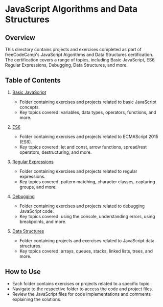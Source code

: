 # JavaScript Algorithms and Data Structures

## Overview

This directory contains projects and exercises completed as part of freeCodeCamp's JavaScript Algorithms and Data Structures certification. The certification covers a range of topics, including Basic JavaScript, ES6, Regular Expressions, Debugging, Data Structures, and more.

## Table of Contents

1. [Basic JavaScript](./BasicJavaScript/)
   - Folder containing exercises and projects related to basic JavaScript concepts.
   - Key topics covered: variables, data types, operators, functions, and more.

2. [ES6](./ES6/)
   - Folder containing exercises and projects related to ECMAScript 2015 (ES6).
   - Key topics covered: let and const, arrow functions, spread/rest operators, destructuring, and more.

3. [Regular Expressions](./RegularExpressions/)
   - Folder containing exercises and projects related to regular expressions.
   - Key topics covered: pattern matching, character classes, capturing groups, and more.

4. [Debugging](./Debugging/)
   - Folder containing exercises and projects related to debugging JavaScript code.
   - Key topics covered: using the console, understanding errors, using breakpoints, and more.

5. [Data Structures](./DataStructures/)
   - Folder containing projects and exercises related to JavaScript data structures.
   - Key topics covered: arrays, queues, stacks, linked lists, trees, and more.


## How to Use

- Each folder contains exercises or projects related to a specific topic.
- Navigate to the respective folder to access the code and project files.
- Review the JavaScript files for code implementations and comments explaining the solutions.